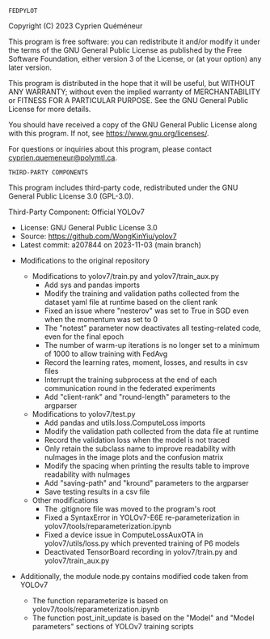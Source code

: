     FEDPYLOT

Copyright (C) 2023  Cyprien Quéméneur

This program is free software: you can redistribute it and/or modify
it under the terms of the GNU General Public License as published by
the Free Software Foundation, either version 3 of the License, or
(at your option) any later version.

This program is distributed in the hope that it will be useful,
but WITHOUT ANY WARRANTY; without even the implied warranty of
MERCHANTABILITY or FITNESS FOR A PARTICULAR PURPOSE.  See the
GNU General Public License for more details.

You should have received a copy of the GNU General Public License
along with this program.  If not, see <https://www.gnu.org/licenses/>.

For questions or inquiries about this program, 
please contact [cyprien.quemeneur@polymtl.ca](mailto:cyprien.quemeneur@polymtl.ca).

    THIRD-PARTY COMPONENTS

This program includes third-party code, redistributed under the GNU General Public License 3.0 (GPL-3.0).

Third-Party Component: Official YOLOv7
  * License: GNU General Public License 3.0
  * Source: https://github.com/WongKinYiu/yolov7
  * Latest commit: a207844 on 2023-11-03 (main branch)

- Modifications to the original repository
  - Modifications to yolov7/train.py and yolov7/train_aux.py
    - Add sys and pandas imports
    - Modify the training and validation paths collected from the dataset yaml file at runtime based on the client rank
    - Fixed an issue where "nesterov" was set to True in SGD even when the momentum was set to 0
    - The "notest" parameter now deactivates all testing-related code, even for the final epoch
    - The number of warm-up iterations is no longer set to a minimum of 1000 to allow training with FedAvg
    - Record the learning rates, moment, losses, and results in csv files
    - Interrupt the training subprocess at the end of each communication round in the federated experiments
    - Add "client-rank" and "round-length" parameters to the argparser
  - Modifications to yolov7/test.py
    - Add pandas and utils.loss.ComputeLoss imports
    - Modify the validation path collected from the data file at runtime
    - Record the validation loss when the model is not traced
    - Only retain the subclass name to improve readability with nuImages in the image plots and the confusion matrix
    - Modify the spacing when printing the results table to improve readability with nuImages
    - Add "saving-path" and "kround" parameters to the argparser
    - Save testing results in a csv file
  - Other modifications
    - The .gitignore file was moved to the program's root
    - Fixed a SyntaxError in YOLOv7-E6E re-parameterization in yolov7/tools/reparameterization.ipynb
    - Fixed a device issue in ComputeLossAuxOTA in yolov7/utils/loss.py which prevented training of P6 models
    - Deactivated TensorBoard recording in yolov7/train.py and yolov7/train_aux.py
   
- Additionally, the module node.py contains modified code taken from YOLOv7
  - The function reparameterize is based on yolov7/tools/reparameterization.ipynb
  - The function post_init_update is based on the "Model" and "Model parameters" sections of YOLOv7 training scripts

